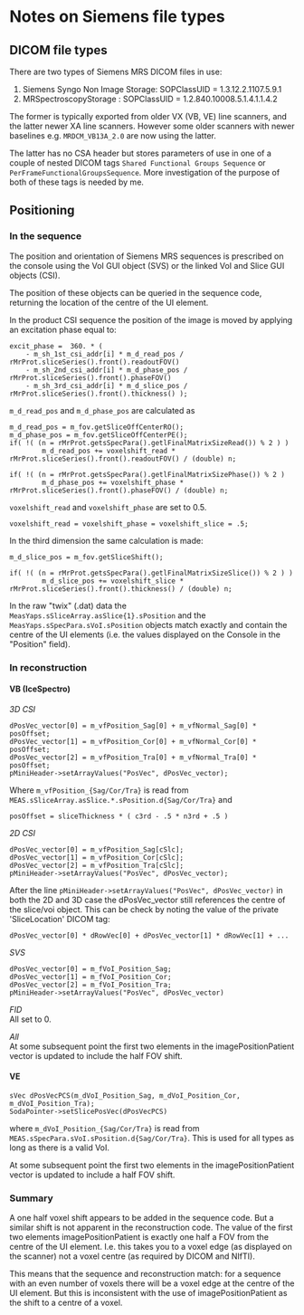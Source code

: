 # Notes on Siemens file types

## DICOM file types
There are two types of Siemens MRS DICOM files in use:
1. Siemens Syngo Non Image Storage: SOPClassUID = 1.3.12.2.1107.5.9.1
2. MRSpectroscopyStorage : SOPClassUID = 1.2.840.10008.5.1.4.1.1.4.2

The former is typically exported from older VX (VB, VE) line scanners, and the latter newer XA line scanners. However some older scanners with newer baselines e.g. `MRDCM_VB13A_2.0` are now using the latter.

The latter has no CSA header but stores parameters of use in one of a couple of nested DICOM tags `Shared Functional Groups Sequence` or `PerFrameFunctionalGroupsSequence`. More investigation of the purpose of both of these tags is needed by me.


## Positioning
### In the sequence
The position and orientation of Siemens MRS sequences is prescribed on the console using the VoI GUI object (SVS) or the linked VoI and Slice GUI objects (CSI).

The position of these objects can be queried in the sequence code, returning the location of the centre of the UI element.

In the product CSI sequence the position of the image is moved by applying an excitation phase equal to:

    excit_phase =  360. * (
        - m_sh_1st_csi_addr[i] * m_d_read_pos / rMrProt.sliceSeries().front().readoutFOV()
        - m_sh_2nd_csi_addr[i] * m_d_phase_pos / rMrProt.sliceSeries().front().phaseFOV()
        - m_sh_3rd_csi_addr[i] * m_d_slice_pos / rMrProt.sliceSeries().front().thickness() );

`m_d_read_pos` and `m_d_phase_pos` are calculated as

    m_d_read_pos = m_fov.getSliceOffCenterRO();
    m_d_phase_pos = m_fov.getSliceOffCenterPE();
    if( !( (n = rMrProt.getsSpecPara().getlFinalMatrixSizeRead()) % 2 ) )
            m_d_read_pos += voxelshift_read * rMrProt.sliceSeries().front().readoutFOV() / (double) n;

    if( !( (n = rMrProt.getsSpecPara().getlFinalMatrixSizePhase()) % 2 ) 
            m_d_phase_pos += voxelshift_phase * rMrProt.sliceSeries().front().phaseFOV() / (double) n;

`voxelshift_read` and `voxelshift_phase` are set to 0.5.

    voxelshift_read = voxelshift_phase = voxelshift_slice = .5;

In the third dimension the same calculation is made:

    m_d_slice_pos = m_fov.getSliceShift();

    if( !( (n = rMrProt.getsSpecPara().getlFinalMatrixSizeSlice()) % 2 ) )
            m_d_slice_pos += voxelshift_slice * rMrProt.sliceSeries().front().thickness() / (double) n;

In the raw "twix" (.dat) data the `MeasYaps.sSliceArray.asSlice{1}.sPosition` and the `MeasYaps.sSpecPara.sVoI.sPosition` objects match exactly and contain the centre of the UI elements (i.e. the values displayed on the Console in the "Position" field).

### In reconstruction
#### VB (IceSpectro)
*3D CSI*

    dPosVec_vector[0] = m_vfPosition_Sag[0] + m_vfNormal_Sag[0] * posOffset;
    dPosVec_vector[1] = m_vfPosition_Cor[0] + m_vfNormal_Cor[0] * posOffset;
    dPosVec_vector[2] = m_vfPosition_Tra[0] + m_vfNormal_Tra[0] * posOffset;
    pMiniHeader->setArrayValues("PosVec", dPosVec_vector);

Where `m_vfPosition_{Sag/Cor/Tra}` is read from `MEAS.sSliceArray.asSlice.*.sPosition.d{Sag/Cor/Tra}` and

    posOffset = sliceThickness * ( c3rd - .5 * n3rd + .5 )

_2D CSI_

    dPosVec_vector[0] = m_vfPosition_Sag[cSlc];
    dPosVec_vector[1] = m_vfPosition_Cor[cSlc];
    dPosVec_vector[2] = m_vfPosition_Tra[cSlc];
    pMiniHeader->setArrayValues("PosVec", dPosVec_vector);

After the line `pMiniHeader->setArrayValues("PosVec", dPosVec_vector)` in both the 2D and 3D case the dPosVec_vector still references the centre of the slice/voi object. This can be check by noting the value of the private 'SliceLocation' DICOM tag:

    dPosVec_vector[0] * dRowVec[0] + dPosVec_vector[1] * dRowVec[1] + ...

_SVS_

    dPosVec_vector[0] = m_fVoI_Position_Sag;
    dPosVec_vector[1] = m_fVoI_Position_Cor;
    dPosVec_vector[2] = m_fVoI_Position_Tra;
    pMiniHeader->setArrayValues("PosVec", dPosVec_vector)

_FID_  
All set to 0.

_All_  
At some subsequent point the first two elements in the imagePositionPatient vector is updated to include the half FOV shift.

#### VE

    sVec dPosVecPCS(m_dVoI_Position_Sag, m_dVoI_Position_Cor, m_dVoI_Position_Tra);
    SodaPointer->setSlicePosVec(dPosVecPCS)

where `m_dVoI_Position_{Sag/Cor/Tra}` is read from `MEAS.sSpecPara.sVoI.sPosition.d{Sag/Cor/Tra}`. This is used for all types as long as there is a valid VoI.

At some subsequent point the first two elements in the imagePositionPatient vector is updated to include a half FOV shift.

### Summary
A one half voxel shift appears to be added in the sequence code. But a similar shift is not apparent in the reconstruction code. The value of the first two elements imagePositionPatient is exactly one half a FOV from the centre of the UI element. I.e. this takes you to a voxel edge (as displayed on the scanner) not a voxel centre (as required by DICOM and NIfTI).

This means that the sequence and reconstruction match: for a sequence with an even number of voxels there will be a voxel edge at the centre of the UI element. But this is inconsistent with the use of imagePositionPatient as the shift to a centre of a voxel.
